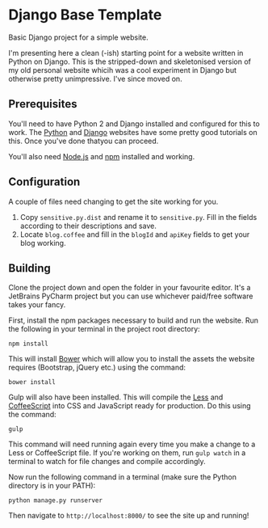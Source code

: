 # Django Base Template
Basic Django project for a simple website.

I'm presenting here a clean (-ish) starting point for a website written in Python on Django. This is the stripped-down and skeletonised version of my old personal website whicih was a cool experiment in Django but otherwise pretty unimpressive. I've since moved on.

## Prerequisites
You'll need to have Python 2 and Django installed and configured for this to work. The [Python](https://www.python.org/downloads/) and [Django](https://docs.djangoproject.com/en/1.9/topics/install/) websites have some pretty good tutorials on this. Once you've done thatyou can proceed.

You'll also need [Node.js](https://nodejs.org/en/) and [npm](https://www.npmjs.com/) installed and working.

## Configuration
A couple of files need changing to get the site working for you.
1. Copy `sensitive.py.dist` and rename it to `sensitive.py`. Fill in the fields according to their descriptions and save.
2. Locate `blog.coffee` and fill in the `blogId` and `apiKey` fields to get your blog working.

## Building
Clone the project down and open the folder in your favourite editor. It's a JetBrains PyCharm project but you can use whichever paid/free software takes your fancy. 

First, install the npm packages necessary to build and run the website. Run the following in your terminal in the project root directory:

```
npm install
```

This will install [Bower](https://bower.io/) which will allow you to install the assets the website requires (Bootstrap, jQuery etc.) using the command:

```
bower install
```

Gulp will also have been installed. This will compile the [Less](http://lesscss.org/) and [CoffeeScript](http://coffeescript.org/) into CSS and JavaScript ready for production. Do this using the command:

```
gulp
```

This command will need running again every time you make a change to a Less or CoffeeScript file. If you're working on them, run `gulp watch` in a terminal to watch for file changes and compile accordingly.

Now run the following command in a terminal (make sure the Python directory is in your PATH):

```
python manage.py runserver
```

Then navigate to `http://localhost:8000/` to see the site up and running!
